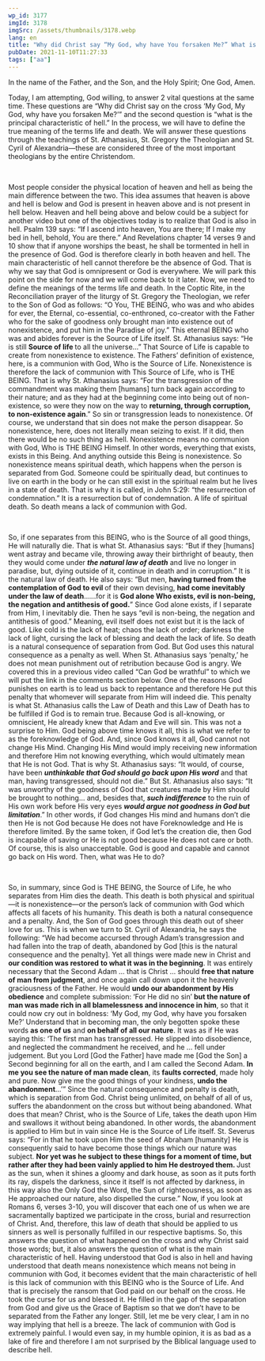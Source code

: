 ```yaml
---
wp_id: 3177
imgId: 3178
imgSrc: /assets/thumbnails/3178.webp
lang: en
title: "Why did Christ say “My God, why have You forsaken Me?” What is hell?(revisited)by Fr. Gabriel Wissa"
pubDate: 2021-11-10T11:27:33
tags: ["aa"]
---
```


<!-- page: 6 -->

<p>In the name of the Father, and the Son, and the Holy Spirit; One God, Amen.</p>
<p><span data-contrast="auto">Today, I am attempting, God willing, to answer 2 vital questions at the same time. These questions are “Why did Christ say on the cross ‘My God, My God, why have you forsaken Me?’” and the second question is “what is the principal characteristic of hell.” In the process, we will have to define the true meaning of the terms life and death. We will answer these questions through the teachings of St. Athanasius, St. Gregory the Theologian and St. Cyril of Alexandria—these are considered three of the most important theologians by the entire Christendom.</span><span data-ccp-props="{&quot;201341983&quot;:0,&quot;335559739&quot;:200,&quot;335559740&quot;:276}"> </span></p>
<p><span data-ccp-props="{&quot;201341983&quot;:0,&quot;335559739&quot;:200,&quot;335559740&quot;:276}"> </span></p>
<p><span data-contrast="auto">Most people consider the physical location of heaven and hell as being the main difference between the two. This idea assumes that heaven is above and hell is below and God is present in heaven above and is not present in hell below. Heaven and hell being above and below could be a subject for another video but one of the objectives today is to realize that God is also in hell. Psalm 139 says: “</span><span data-contrast="auto">If I ascend into heaven, You are there; If I make my bed in hell, behold, You are there.” And Revelations chapter 14 verses 9 and 10 show that if anyone worships the beast, he shall be tormented in hell in the presence of God. </span><span data-contrast="auto">God is therefore clearly in both heaven and hell. The main characteristic of hell cannot therefore be the absence of God. That is why we say that God is omnipresent or God is everywhere. We will park this point on the side for now and we will come back to it later. Now, we need to define the meanings of the terms life and death. In the Coptic Rite, in the Reconciliation prayer of the liturgy of St. Gregory the Theologian, we refer to the Son of God as follows: “</span><span data-contrast="auto">O You, THE BEING, who was and who abides for ever, the Eternal, co-essential, co-enthroned, co-creator with the Father who for the sake of goodness only brought man into existence out of nonexistence, and put him in the Paradise of joy.” This eternal BEING who was and abides forever is the Source of Life itself. St. Athanasius says: “</span><span data-contrast="auto">He is still </span><b><span data-contrast="auto">Source of life </span></b><span data-contrast="auto">to all the universe…” That Source of Life is capable to create from nonexistence to existence. The Fathers’ definition of existence, here, is a communion with God, Who is the Source of Life. Nonexistence is therefore the lack of communion with This Source of Life, who is THE BEING. That is why St. Athanasius says: “</span><span data-contrast="auto">For the transgression </span><span data-contrast="auto">of the commandment was making them [humans] turn back again according to their nature; and as they had at the beginning come into being out of non-existence, so were they now on the way to </span><b><span data-contrast="auto">returning, through corruption, to non-existence again</span></b><span data-contrast="auto">.” So sin or transgression leads to nonexistence. Of course, we understand that sin does not make the person disappear. So nonexistence, here, does not literally mean seizing to exist. If it did, then there would be no such thing as hell. Nonexistence means no communion with God, Who is THE BEING Himself. In other words, everything that exists, exists in this Being. And anything outside this Being is nonexistence. So nonexistence means spiritual death, which happens when the person is separated from God. Someone could be spiritually dead, but continues to live on earth in the body or he can still exist in the spiritual realm but he lives in a state of death. That is why it is called, in John 5:29: “the resurrection of condemnation.” It is a resurrection but of condemnation. A life of spiritual death. So death means a lack of communion with God. </span><span data-ccp-props="{&quot;201341983&quot;:0,&quot;335559739&quot;:200,&quot;335559740&quot;:276}"> </span></p>
<p><span data-ccp-props="{&quot;201341983&quot;:0,&quot;335559739&quot;:200,&quot;335559740&quot;:276}"> </span></p>
<p><span data-contrast="auto">So, if one separates from this BEING, who is the Source of all good things, He will naturally die. That is what St. Athanasius says: “But if they [humans] went astray and became vile, throwing away their birthright of beauty, then they would come under </span><b><i><span data-contrast="auto">the natural law of death</span></i></b><span data-contrast="auto"> and live no longer in paradise, but, dying outside of it, continue in death and in corruption.” It is the natural law of death. He also says: “But men, </span><b><span data-contrast="auto">having turned from the contemplation of God to evil </span></b><span data-contrast="auto">of their own devising, </span><b><span data-contrast="auto">had come </span></b><b><span data-contrast="auto">inevitably</span></b><b><span data-contrast="auto"> under the law of death</span></b><span data-contrast="auto">…</span><span data-contrast="auto">…</span><span data-contrast="auto">for it is </span><b><span data-contrast="auto">God alone Who exists, evil is non-being, the negation and antithesis of good.</span></b><span data-contrast="auto">” Since God alone exists, if I separate from Him, I inevitably die. Then he says “evil is non-being, the negation and antithesis of good.” Meaning, evil itself does not exist but it is the lack of good. Like cold is the lack of heat; chaos the lack of order; darkness the lack of light, cursing the lack of blessing and death the lack of life. So death is a natural consequence of separation from God. But God uses this natural consequence as a penalty as well. When St. Athanasius says ‘penalty,’ he does not mean punishment out of retribution because God is angry. We covered this in a previous video called “Can God be wrathful” to which we will put the link in the comments section below. One of the reasons God punishes on earth is to lead us back to repentance and therefore He put this penalty that whomever will separate from Him will indeed die. This penalty is what St. Athanasius calls the Law of Death and this Law of Death has to be fulfilled if God is to remain true. Because God is all-knowing, or omniscient, He already knew that Adam and Eve will sin. This was not a surprise to Him. God being above time knows it all, this is what we refer to as the foreknowledge of God. And, since God knows it all, God cannot not change His Mind. Changing His Mind would imply receiving new information and therefore Him not knowing everything, which would ultimately mean that He is not God. That is why St. Athanasius says: “It would, of course, have been </span><b><i><span data-contrast="auto">unthinkable that God should go back upon His word</span></i></b><span data-contrast="auto"> and that man, having transgressed, should not die.” But St. Athanasius also says: “It was unworthy of the goodness of God that creatures made by Him should be brought to nothing… and, besides that, </span><b><i><span data-contrast="auto">such indifference</span></i></b><span data-contrast="auto"> to the ruin of His own work before His very eyes </span><b><i><span data-contrast="auto">would argue not goodness in God but limitation</span></i></b><span data-contrast="auto">.” In other words, if God changes His mind and humans don’t die then He is not God because He does not have Foreknowledge and He is therefore limited. By the same token, if God let’s the creation die, then God is incapable of saving or He is not good because He does not care or both. Of course, this is also unacceptable. God is good and capable and cannot go back on His word. Then, what was He to do?</span><span data-ccp-props="{&quot;201341983&quot;:0,&quot;335559739&quot;:200,&quot;335559740&quot;:276}"> </span></p>
<p><span data-ccp-props="{&quot;201341983&quot;:0,&quot;335559739&quot;:200,&quot;335559740&quot;:276}"> </span></p>
<p><span data-contrast="auto">So, in summary, since God is THE BEING, the Source of Life, he who separates from Him dies the death. This death is both physical and spiritual—it is nonexistence—or the person’s lack of communion with God which affects all facets of his humanity. This death is both a natural consequence and a penalty. And, the Son of God goes through this death out of sheer love for us. This is when we turn to St. Cyril of Alexandria, he says the following: “We had become accursed through Adam’s transgression and had fallen into the trap of death, abandoned by God [this is the natural consequence and the penalty]. Yet all things were made new in Christ and </span><b><span data-contrast="auto">our condition was restored</span></b> <b><span data-contrast="auto">to what it was in the beginning</span></b><span data-contrast="auto">. It was entirely necessary that the Second Adam … that is Christ … should </span><b><span data-contrast="auto">free that nature of man from judgment</span></b><span data-contrast="auto">, and once again call down upon it the heavenly graciousness of the Father. He would </span><b><span data-contrast="auto">undo our abandonment by His obedience</span></b><span data-contrast="auto"> and complete submission: ‘For He did no sin’ </span><b><span data-contrast="auto">but the nature of man was made rich in all blamelessness and innocence in him</span></b><span data-contrast="auto">, so that it could now cry out in boldness: ‘My God, my God, why have you forsaken Me?’ Understand that in becoming man, the only begotten spoke these words </span><b><span data-contrast="auto">as one of us</span></b><span data-contrast="auto"> and </span><b><span data-contrast="auto">on behalf of all our nature</span></b><span data-contrast="auto">. It was as if He was saying this: ‘The first man has transgressed. He slipped into disobedience, and neglected the commandment he received, and he … fell under judgement. But you Lord [God the Father] have made me [God the Son] a Second beginning for all on the earth, and I am called the Second Adam. </span><b><span data-contrast="auto">In me you see the nature of man made clean</span></b><span data-contrast="auto">, its </span><b><span data-contrast="auto">faults corrected</span></b><span data-contrast="auto">, made holy and pure. Now give me the good things of your kindness, </span><b><span data-contrast="auto">undo the abandonment</span></b><span data-contrast="auto">…’” Since the natural consequence and penalty is death, which is separation from God. Christ being unlimited, on behalf of all of us, suffers the abandonment on the cross but without being abandoned. What does that mean? Christ, who is the Source of Life, takes the death upon Him and swallows it without being abandoned. In other words, the abandonment is applied to Him but in vain since He is the Source of Life itself. St. Severus says: “For in that he took upon Him the seed of Abraham [humanity] He is consequently said to have become those things which our nature was subject. </span><b><span data-contrast="auto">Nor yet was he subject to these things for a moment of time, but rather after they had been vainly applied to him He destroyed them. </span></b><span data-contrast="auto">Just as the sun, when it shines a gloomy and dark house, as soon as it puts forth its ray, dispels the darkness, since it itself is not affected by darkness, in this way also the Only God the Word, the Sun of righteousness, as soon as He approached our nature, also dispelled the curse.” Now, if you look at Romans 6, verses 3-10, you will discover that each one of us when we are sacramentally baptized we participate in the cross, burial and resurrection of Christ. And, therefore, this law of death that should be applied to us sinners as well is personally fulfilled in our respective baptisms. So, this answers the question of what happened on the cross and why Christ said those words; but, it also answers the question of what is the main characteristic of hell. Having understood that God is also in hell and having understood that death means nonexistence which means not being in communion with God, it becomes evident that the main characteristic of hell is this lack of communion with this BEING who is the Source of Life. And that is precisely the ransom that God paid on our behalf on the cross. He took the curse for us and blessed it. He filled in the gap of the separation from God and give us the Grace of Baptism so that we don’t have to be separated from the Father any longer. Still, let me be very clear, I am in no way implying that hell is a breeze. The lack of communion with God is extremely painful. I would even say, in my humble opinion, it is as bad as a lake of fire and therefore I am not surprised by the Biblical language used to describe hell.  </span><span data-ccp-props="{&quot;201341983&quot;:0,&quot;335559739&quot;:200,&quot;335559740&quot;:276}"> </span></p>
<p>&nbsp;</p>
<p><span data-ccp-props="{&quot;201341983&quot;:0,&quot;335559739&quot;:200,&quot;335559740&quot;:276}" data-wac-het="1"> </span></p>
<p><span data-ccp-props="{&quot;201341983&quot;:0,&quot;335559739&quot;:200,&quot;335559740&quot;:276}" data-wac-het="1"> </span></p>
